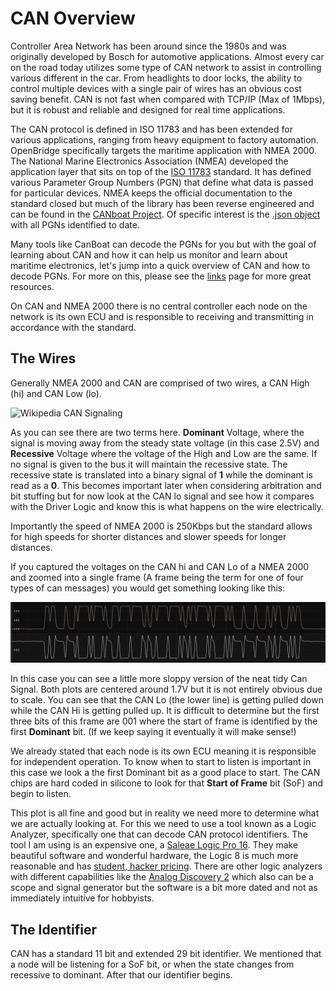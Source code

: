 # CAN Overview

Controller Area Network has been around since the 1980s and was originally developed by Bosch for automotive applications. Almost every car on the road today utilizes some type of CAN network to assist in controlling various different in the car. From headlights to door locks, the ability to control multiple devices with a single pair of wires has an obvious cost saving benefit. CAN is not fast when compared with TCP/IP (Max of 1Mbps), but it is robust and reliable and designed for real time applications.

The CAN protocol is defined in ISO 11783 and has been extended for various applications, ranging from heavy equipment to factory automation. OpenBridge specifically targets the maritime application with NMEA 2000. The National Marine Electronics Association (NMEA) developed the application layer that sits on top of the [ISO 11783](https://www.iso.org/standard/57556.html) standard. It has defined various Parameter Group Numbers (PGN) that define what data is passed for particular devices. NMEA keeps the official documentation to the standard closed but much of the library has been reverse engineered and can be found in the [CANboat Project](https://github.com/canboat/canboat). Of specific interest is the [.json object](https://github.com/canboat/canboat/blob/master/analyzer/pgns.json) with all PGNs identified to date.

Many tools like CanBoat can decode the PGNs for you but with the goal of learning about CAN and how it can help us monitor and learn about maritime electronics, let's jump into a quick overview of CAN and how to decode PGNs. For more on this, please see the [links](links.md) page for more great resources.

On CAN and NMEA 2000 there is no central controller each node on the network is its own ECU and is responsible to receiving and transmitting in accordance with the standard.

## The Wires

Generally NMEA 2000 and CAN are comprised of two wires, a CAN High (hi) and CAN Low (lo).

![Wikipedia CAN Signaling](https://upload.wikimedia.org/wikipedia/commons/thumb/1/1a/ISO11898-2.svg/1920px-ISO11898-2.svg.png)

As you can see there are two terms here. **Dominant** Voltage, where the signal is moving away from the steady state voltage (in this case 2.5V) and **Recessive** Voltage where the voltage of the High and Low are the same. If no signal is given to the bus it will maintain the recessive state. The recessive state is translated into a binary signal of **1** while the dominant is read as a **0**. This becomes important later when considering arbitration and bit stuffing but for now look at the CAN lo signal and see how it compares with the Driver Logic and know this is what happens on the wire electrically.

Importantly the speed of NMEA 2000 is 250Kbps but the standard allows for high speeds for shorter distances and slower speeds for longer distances.

If you captured the voltages on the CAN hi and CAN Lo of a NMEA 2000 and zoomed into a single frame (A frame being the term for one of four types of can messages) you would get something looking like this:

![CAN Voltages](../img/can_voltage.png)

In this case you can see a little more sloppy version of the neat tidy Can Signal. Both plots are centered around 1.7V but it is not entirely obvious due to scale. You can see that the CAN Lo (the lower line) is getting pulled down while the CAN Hi is getting pulled up. It is difficult to determine but the first three bits of this frame are 001 where the start of frame is identified by the first **Dominant** bit. (If we keep saying it eventually it will make sense!)

We already stated that each node is its own ECU meaning it is responsible for independent operation. To know when to start to listen is important in this case we look a the first Dominant bit as a good place to start. The CAN chips are hard coded in silicone to look for that **Start of Frame** bit (SoF) and begin to listen.

This plot is all fine and good but in reality we need more to determine what we are actually looking at. For this we need to use a tool known as a Logic Analyzer, specifically one that can decode CAN protocol identifiers. The tool I am using is an expensive one, a [Saleae Logic Pro 16](https://www.saleae.com/). They make beautiful software and wonderful hardware, the Logic 8 is much more reasonable and has [student, hacker pricing](https://blog.saleae.com/saleae-discounts/). There are other logic analyzers with different capabilities like the [Analog Discovery 2](https://store.digilentinc.com/analog-discovery-2-100msps-usb-oscilloscope-logic-analyzer-and-variable-power-supply/) which also can be a scope and signal generator but the software is a bit more dated and not as immediately intuitive for hobbyists.

## The Identifier

CAN has a standard 11 bit and extended 29 bit identifier. We mentioned that a node will be listening for a SoF bit, or when the state changes from recessive to dominant. After that our identifier begins. 
